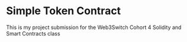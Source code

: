 # Simple Token Contract

This is my project submission for the Web3Switch Cohort 4 Solidity and Smart Contracts class
